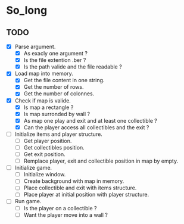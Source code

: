 # So_long

## TODO

- [X] Parse argument.
  - [X] As exacly one argument ?
  - [X] Is the file extention .ber ?
  - [X] Is the path valide and the file readable ?
- [X] Load map into memory.
  - [X] Get the file content in one string.
  - [X] Get the number of rows.
  - [X] Get the number of colonnes.
- [X] Check if map is valide.
  - [X] Is map a rectangle ?
  - [X] Is map surronded by wall ?
  - [X] As map one play and exit and at least one collectible ?
  - [X] Can the player access all collectibles and the exit ?
- [ ] Initialize items and player structure.
  - [ ] Get player position.
  - [ ] Get collectibles position.
  - [ ] Get exit position.
  - [ ] Remplace player, exit and collectible position in map by empty.
- [ ] Initialize game.
  - [ ] Initialize window.
  - [ ] Create background with map in memory.
  - [ ] Place collectible and exit with items structure.
  - [ ] Place player at initial position with player structure.
- [ ] Run game.
  - [ ] Is the player on a collectible ?
  - [ ] Want the player move into a wall ?

